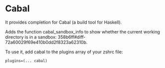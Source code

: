 # Cabal

It provides completion for Cabal (a build tool for Haskell). 

Adds the function cabal_sandbox_info to show whether the current working directory is in a sandbox: 358b6ff#diff-72a60029f69e410b0dd2f8323a62310b.

To use it, add cabal to the plugins array of your zshrc file:
```
plugins=(... cabal)
```
